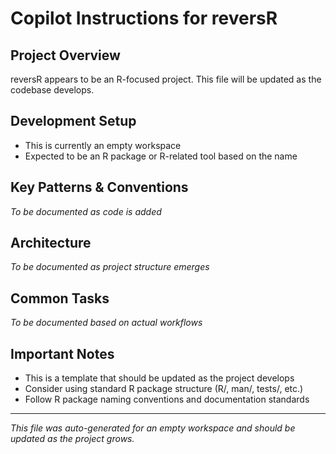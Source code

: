 # Copilot Instructions for reversR

## Project Overview
reversR appears to be an R-focused project. This file will be updated as the codebase develops.

## Development Setup
- This is currently an empty workspace
- Expected to be an R package or R-related tool based on the name

## Key Patterns & Conventions
*To be documented as code is added*

## Architecture
*To be documented as project structure emerges*

## Common Tasks
*To be documented based on actual workflows*

## Important Notes
- This is a template that should be updated as the project develops
- Consider using standard R package structure (R/, man/, tests/, etc.)
- Follow R package naming conventions and documentation standards

---
*This file was auto-generated for an empty workspace and should be updated as the project grows.*